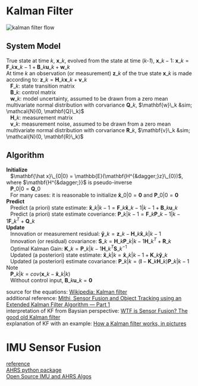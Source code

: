 # Kalman Filter
![kalman filter flow](https://en.wikipedia.org/wiki/Kalman_filter#/media/File:Basic_concept_of_Kalman_filtering.svg)</br>

## System Model
True state at time _k_, $\mathbf{x}\_k$, evolved from the state at time (_k-1_), $\mathbf{x}\_{k-1}$: $\mathbf{x}\_k = \mathbf{F}\_k \mathbf{x}\_{k-1} + \mathbf{B}\_k \mathbf{u}\_{k} + \mathbf{w}\_k$ </br>
At time $k$ an observation (or measurement) $\mathbf{z}\_k$ of the true state $\mathbf{x}\_k$ is made according to: $\mathbf{z}\_k = \mathbf{H}\_k \mathbf{x}\_k + \mathbf{v}\_k$ </br>
 &ensp; $\mathbf{F}\_k$: state transition matrix </br>
 &ensp; $\mathbf{B}\_k$: control matrix </br>
 &ensp; $\mathbf{w}\_k$: model uncertainty, assumed to be drawn from a zero mean multivariate normal distribution with corvariance $\mathbf{Q}\_k$, $\mathbf{w}\_k &sim; \mathcal{N}(0, \mathbf{Q}\_k)$ </br>
 &ensp; $\mathbf{H}\_k$: measurement matrix </br>
 &ensp; $\mathbf{v}\_k$: measurement noise, assumed to be drawn from a zero mean multivariate normal distribution with corvariance $\mathbf{R}\_k$, $\mathbf{v}\_k &sim; \mathcal{N}(0, \mathbf{R}\_k)$ </br>

## Algorithm
**Initialize**</br>
 &ensp; $\mathbf{\hat x}\_{0|0} = \mathbb{E}(\mathbf{H^{&dagger;}z}\_{0})$, where $\mathbf{H^{&dagger;}}$ is pseudo-inverse</br>
 &ensp; $\mathbf{P}\_{0|0} = \mathbf{Q}\_0$ </br>
 &ensp; For many cases: it is reasonable to initialize  $\mathbf{\hat x}\_{0|0} = \mathbf{0}$ and $\mathbf{P}\_{0|0} = \mathbf{0}$ </br>
**Predict** </br>
 &ensp; Predict (a priori) state estimate: $\mathbf{\hat x}\_{k|k-1} = \mathbf{F}\_{k} \mathbf{\hat{x}}\_{k-1|k-1} + \mathbf{B}\_{k} \mathbf{u}\_{k}$ </br>
 &ensp; Predict (a priori) state estimate coveriance: $\mathbf{P}\_{k|k-1} = \mathbf{F}\_{k} \mathbf{P}\_{k-1|k-1} \mathbf{F}\_{k}^T + \mathbf{Q}\_{k}$ </br>
**Update** </br>
 &ensp; Innovation or measurement residual: $\mathbf{\tilde{y}}\_k = \mathbf{z}\_k - \mathbf{H}\_k \mathbf{\hat x}\_{k|k-1}$ </br>
 &ensp; Innovation (or residual) covariance: $\mathbf{S}\_{k} = \mathbf{H}\_{k} \mathbf{P}\_{k|k-1} \mathbf{H}\_{k}^T + \mathbf{R}\_{k}$</br>
 &ensp; Optimal Kalman Gain: $\mathbf{K}\_k = \mathbf{P}\_{k|k-1} \mathbf{H}\_{k}^T \mathbf{S}\_{k}^{-1}$</br>
 &ensp; Updated (a posteriori) state estimate: $\mathbf{\hat x}\_{k|k} = \mathbf{\hat x}\_{k|k-1} + \mathbf{K}\_k \mathbf{\tilde{y}}\_k$</br>
 &ensp; Updated (a posteriori) estimate covariance: $\mathbf{P}\_{k|k} = (\mathbf{I} - \mathbf{K}\_k \mathbf{H}\_{k})\mathbf{P}\_{k|k-1}$</br>
Note </br>
 &ensp; $\mathbf{P}\_{k|k} = cov(\mathbf{x}\_{k} - \mathbf{\hat x}\_{k|k})$ </br>
 &ensp; Without control input, $\mathbf{B}\_{k} \mathbf{u}\_{k} = \mathbf{0}$

source for the equations: [Wikipedia: Kalman filter](https://en.wikipedia.org/wiki/Kalman_filter)</br>
additional reference: [Mithi, Sensor Fusion and Object Tracking using an Extended Kalman Filter Algorithm — Part 1 ](https://medium.com/@mithi/object-tracking-and-fusing-sensor-measurements-using-the-extended-kalman-filter-algorithm-part-1-f2158ef1e4f0) </br>
interpretation of KF from Baysian perspective: [WTF is Sensor Fusion? The good old Kalman filter](https://towardsdatascience.com/wtf-is-sensor-fusion-part-2-the-good-old-kalman-filter-3642f321440) </br>
explanation of KF with an example: [How a Kalman filter works, in pictures](https://www.bzarg.com/p/how-a-kalman-filter-works-in-pictures/) </br>

# IMU Sensor Fusion
[reference](https://nitinjsanket.github.io/tutorials/attitudeest/mahony.html)</br>
[AHRS python package](https://ahrs.readthedocs.io/en/latest/installation.html)</br>
[Open Source IMU and AHRS Algos](https://x-io.co.uk/open-source-imu-and-ahrs-algorithms/)</br>
